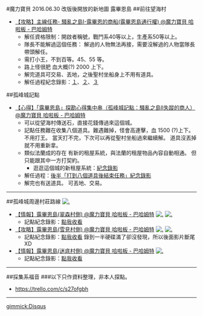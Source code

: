﻿#魔力寶貝 2016.06.30 改版後開放的新地圖 露畢恩島
##前往望海村
- [【攻略】主線任務- 騷亂之島I-露畢恩的商船(露畢恩島通行權) @魔力寶貝 哈啦板 - 巴哈姆特](http://forum.gamer.com.tw/C.php?bsn=02577&snA=158254&tnum=4)
  - 解任資格限制：開啟者稱號，戰鬥系40等以上，生產系50等以上。
  - 隊長不能解過這個任務：
解過的人物無法再接，需要沒解過的人物當隊長帶頭解任。
  - 需打小王，不到百等。45、55 等。
  - 路上怪很肥 血大概(?) 2000 上下。
  - 解完道具可交易、丟地，之後聖村坐船身上不用有道具。
  - 解任過程紀念錄影：[１](https://drive.google.com/file/d/0B_b1e3AASsaLLVFjckxiMEVNbTQ/preview)、[２](https://drive.google.com/file/d/0B_b1e3AASsaLNVVSRDYyVlNHTnc/preview)、[３](https://drive.google.com/file/d/0B_b1e3AASsaLN0VXNHQtWmpxbmc/preview)

##孤峰城記點
- [【心得】「露畢恩島」探勘心得集中串（孤峰城記點：騷亂之島Ⅱ失蹤的商人） @魔力寶貝 哈啦板 - 巴哈姆特](http://forum.gamer.com.tw/C.php?bsn=02577&snA=158251&tnum=14)
  - 可以從望海村傳送石，直接花錢傳過來這個城。
  - 記點任務難在收集八個道具。難遇難掉，怪會高連擊，血 1500 (?)上下。
不用打王。
當天打不完，下次可以再從聖村坐船過來繼續解。
道具沒丟掉就不用重新拿。
  - 類似法蘭成的存在
有新的租屋系統，與法蘭的租屋物品內容自動相通。
但只能跟其中一方打契約。
    - 逛逛這個城的新租屋系統：[紀念錄影](https://drive.google.com/file/d/0B_b1e3AASsaLMFpSVXJMeDdvYTQ/preview)
  - 解任過程：[後半「打到八個道具後結束任務」紀念錄影](https://drive.google.com/file/d/0B_b1e3AASsaLbV9qME1IdnAxTU0/preview)
  - 解完也有送道具。
可丟地、交易。

----

##孤峰城周邊村莊路線
[![.](https://trello-attachments.s3.amazonaws.com/5783d8e69b3fce2d52f94f9e/1240x1826/9cc8f762f3229aa500545d5dabd73802/d8ec3759947e33fa65dc91f1dbaeab8e.JPG "新地圖")](https://trello-attachments.s3.amazonaws.com/5783d8e69b3fce2d52f94f9e/1240x1826/9cc8f762f3229aa500545d5dabd73802/d8ec3759947e33fa65dc91f1dbaeab8e.JPG)

- [【情報】露畢恩島(翠森村側) @魔力寶貝 哈啦板 - 巴哈姆特](http://forum.gamer.com.tw/Co.php?bsn=02577&sn=952810)
[![.](https://trello-attachments.s3.amazonaws.com/5783d8e69b3fce2d52f94f9e/834x1298/38dee5fdba021b6043e91ecdf024f34c/f00b16d10b6e656f70e8c03d8120365b.JPG)](https://trello-attachments.s3.amazonaws.com/5783d8e69b3fce2d52f94f9e/834x1298/38dee5fdba021b6043e91ecdf024f34c/f00b16d10b6e656f70e8c03d8120365b.JPG)
[![.](https://trello-attachments.s3.amazonaws.com/5783d8e69b3fce2d52f94f9e/935x696/8c0bc829b3fe144f8e5a6e39a43826c6/031f99966af044829473dbfe7b2f0836.JPG)](https://trello-attachments.s3.amazonaws.com/5783d8e69b3fce2d52f94f9e/935x696/8c0bc829b3fe144f8e5a6e39a43826c6/031f99966af044829473dbfe7b2f0836.JPG)
  - 記點紀念錄影：[點我收看](https://drive.google.com/file/d/0B_b1e3AASsaLeENnQk5XZkFyQkk/preview)
- [【攻略】露畢恩島(雪見村側) @魔力寶貝 哈啦板 - 巴哈姆特](http://forum.gamer.com.tw/Co.php?bsn=02577&sn=952809)
[![.](https://trello-attachments.s3.amazonaws.com/5783d8e69b3fce2d52f94f9e/1140x1189/c3e80edb92e2c52abb16a48634e06048/cc0e4f143c9176c220afbd5f65610567.JPG "點我放大")](https://trello-attachments.s3.amazonaws.com/5783d8e69b3fce2d52f94f9e/1140x1189/c3e80edb92e2c52abb16a48634e06048/cc0e4f143c9176c220afbd5f65610567.JPG)
[![.](https://trello-attachments.s3.amazonaws.com/5783d8e69b3fce2d52f94f9e/1128x798/2a2027d551ebe0de3e78be0e250be832/e56d52aa096b966407418330a86ede20.JPG "點我放大")](https://trello-attachments.s3.amazonaws.com/5783d8e69b3fce2d52f94f9e/1128x798/2a2027d551ebe0de3e78be0e250be832/e56d52aa096b966407418330a86ede20.JPG)
  - 記點紀念錄影：[點我收看](https://drive.google.com/file/d/0B_b1e3AASsaLbjJUM3RPX0ZpUnM/preview)
錄到一半硬碟滿了卻沒發現，所以後面影片斷尾XD
- [【情報】露畢恩島(迷底村側) @魔力寶貝 哈啦板 - 巴哈姆特](http://forum.gamer.com.tw/C.php?bsn=02577&snA=158333&tnum=1)
[![.](https://trello-attachments.s3.amazonaws.com/5783d8e69b3fce2d52f94f9e/1426x1024/1d49176d14681f9448eb262aa3f1bbfb/470ca6a2d9892fa7d6b7af1fce9af704.JPG "點我放大")](https://trello-attachments.s3.amazonaws.com/5783d8e69b3fce2d52f94f9e/1426x1024/1d49176d14681f9448eb262aa3f1bbfb/470ca6a2d9892fa7d6b7af1fce9af704.JPG)
   - 記點紀念錄影：[點我收看](https://drive.google.com/file/d/0B_b1e3AASsaLSFZnVlJZUkUycnc/preview)

----

##採集系福音
###以下只作資料整理，非本人探點。
- https://trello.com/c/s27ofgbh

----

[gimmick:Disqus](mdwikiplay.disqus.com)

<script type="text/javascript">
    //     if (((localStorage['himitsu'] === undefined)||(localStorage['himitsu'] == null)||(localStorage['himitsu'] == '')||(localStorage['himitsu'] != x_de('U2FsdGVkX1+JmdT5RqbSz7+sT3yu5aLZYSVPHab+c6dr+ikvZv7QQXKylLyz+uBF7tsuk/TTUZcbWWmogzDIjHnKRtH4fvBEIlS4FdLEcuZYNQgWkuwHPcalbFmFEmFE2MvghDIdiJglI5eqhxAtmNFh/iawIZRAoFS3PHYvpAY=','2016')))) {
    //       document.location = document.location.href.replace(/\#\!(.*.md)/gi,'#');
    //       //history.back();             
    //     }
    // localStorage.removeItem('himitsu');


        // function check_md_ok(listname,word="",namae=""){
        //     if (((localStorage[listname] === undefined)||(localStorage[listname] == null)||(localStorage[listname] == '')||(localStorage[listname] != x_de(word,namae)))) {
                
        //         //2016.12.05+ 記錄錯誤頁
        //         localStorage['error_md'] = document.location.href.replace(/.*\#\!(.*.md)/gi,'$1');
        //         localStorage['error_url'] = document.location.href;

        //           // if(navigator.userAgent=='Mozilla/5.0 (Windows NT 6.1; Win64; x64) AppleWebKit/537.36 (KHTML, like Gecko) Chrome/54.0.2840.99 Safari/537.36'){
        //           //     alert('你現在已經觸發錯誤通報\n但現在是封測觸發點，所以跳過傳訊。');
        //           // }else{
        //               //2016.12.05+ JANDI
        //               JANDI_webhooks('【來自各方 MDwiki 系統的 error403.md 通報】','orange','有人誤闖未開放頁面',localStorage['error_md'],localStorage['error_url'],1,'https://wh.jandi.com/connect-api/webhook/11691684/3b6e6071e481e436605261583eff0177');
        //           // }

        //         //document.location = document.location.href.replace(/\#\!(.*.md)/gi,'#!error403.md'); //config.json 會進來 因為不是 .md 結尾
        //         document.location = document.location.href.replace(/\#\!(.*)/gi,'#!error403.md');
        //         //history.back(); 
        //     }
        //     localStorage.removeItem(listname);
        // }
</script>
<script type="text/javascript">
  //2016.12.01+ md 白名跟嘿共用模式
   check_md_ok('himitsu','U2FsdGVkX1+JmdT5RqbSz7+sT3yu5aLZYSVPHab+c6dr+ikvZv7QQXKylLyz+uBF7tsuk/TTUZcbWWmogzDIjHnKRtH4fvBEIlS4FdLEcuZYNQgWkuwHPcalbFmFEmFE2MvghDIdiJglI5eqhxAtmNFh/iawIZRAoFS3PHYvpAY=','2016');

  //有資料夾結構的都要這樣做 //已寫入 index.html 所以不用再寫了
  //window.setTimeout(reset_javascript_command_url,1000);   //window.setInterval(new_a_tag_javascript, 3000); //循環
</script>


<script type="text/javascript">
  localStorage['wm']='landerso.at-ninja.jp';
</script>